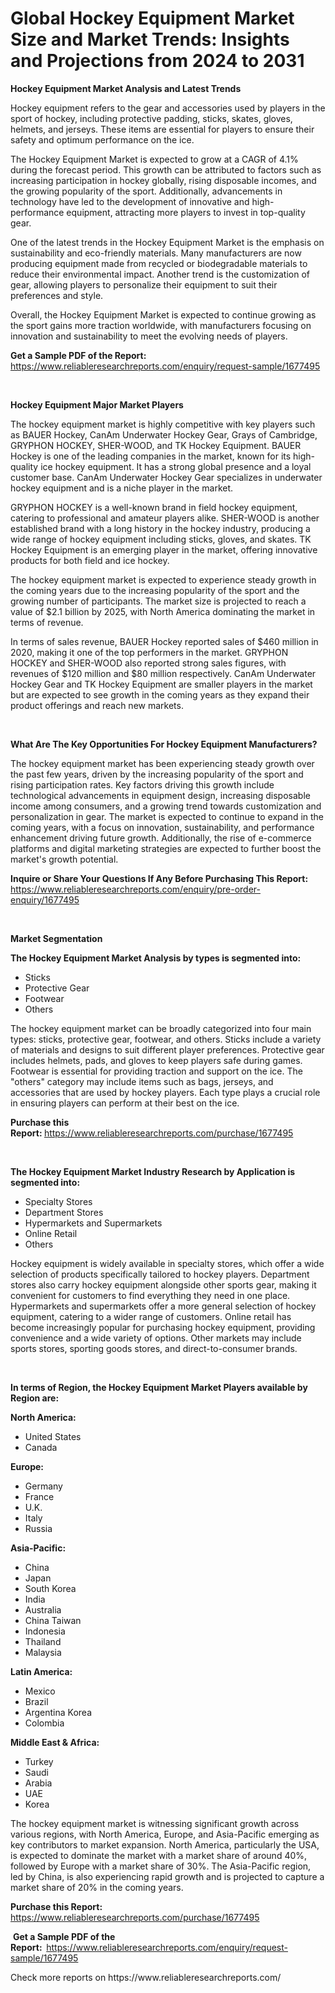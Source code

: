<p><h1>Global Hockey Equipment Market Size and Market Trends: Insights and Projections from 2024 to 2031</h1></p><p><strong>Hockey Equipment Market Analysis and Latest Trends</strong></p>
<p><p>Hockey equipment refers to the gear and accessories used by players in the sport of hockey, including protective padding, sticks, skates, gloves, helmets, and jerseys. These items are essential for players to ensure their safety and optimum performance on the ice.</p><p>The Hockey Equipment Market is expected to grow at a CAGR of 4.1% during the forecast period. This growth can be attributed to factors such as increasing participation in hockey globally, rising disposable incomes, and the growing popularity of the sport. Additionally, advancements in technology have led to the development of innovative and high-performance equipment, attracting more players to invest in top-quality gear.</p><p>One of the latest trends in the Hockey Equipment Market is the emphasis on sustainability and eco-friendly materials. Many manufacturers are now producing equipment made from recycled or biodegradable materials to reduce their environmental impact. Another trend is the customization of gear, allowing players to personalize their equipment to suit their preferences and style.</p><p>Overall, the Hockey Equipment Market is expected to continue growing as the sport gains more traction worldwide, with manufacturers focusing on innovation and sustainability to meet the evolving needs of players.</p></p>
<p><strong>Get a Sample PDF of the Report:&nbsp;</strong> <a href="https://www.reliableresearchreports.com/enquiry/request-sample/1677495">https://www.reliableresearchreports.com/enquiry/request-sample/1677495</a></p>
<p>&nbsp;</p>
<p><strong>Hockey Equipment Major Market Players</strong></p>
<p><p>The hockey equipment market is highly competitive with key players such as BAUER Hockey, CanAm Underwater Hockey Gear, Grays of Cambridge, GRYPHON HOCKEY, SHER-WOOD, and TK Hockey Equipment. BAUER Hockey is one of the leading companies in the market, known for its high-quality ice hockey equipment. It has a strong global presence and a loyal customer base. CanAm Underwater Hockey Gear specializes in underwater hockey equipment and is a niche player in the market.</p><p>GRYPHON HOCKEY is a well-known brand in field hockey equipment, catering to professional and amateur players alike. SHER-WOOD is another established brand with a long history in the hockey industry, producing a wide range of hockey equipment including sticks, gloves, and skates. TK Hockey Equipment is an emerging player in the market, offering innovative products for both field and ice hockey.</p><p>The hockey equipment market is expected to experience steady growth in the coming years due to the increasing popularity of the sport and the growing number of participants. The market size is projected to reach a value of $2.1 billion by 2025, with North America dominating the market in terms of revenue.</p><p>In terms of sales revenue, BAUER Hockey reported sales of $460 million in 2020, making it one of the top performers in the market. GRYPHON HOCKEY and SHER-WOOD also reported strong sales figures, with revenues of $120 million and $80 million respectively. CanAm Underwater Hockey Gear and TK Hockey Equipment are smaller players in the market but are expected to see growth in the coming years as they expand their product offerings and reach new markets.</p></p>
<p>&nbsp;</p>
<p><strong>What Are The Key Opportunities For Hockey Equipment Manufacturers?</strong></p>
<p><p>The hockey equipment market has been experiencing steady growth over the past few years, driven by the increasing popularity of the sport and rising participation rates. Key factors driving this growth include technological advancements in equipment design, increasing disposable income among consumers, and a growing trend towards customization and personalization in gear. The market is expected to continue to expand in the coming years, with a focus on innovation, sustainability, and performance enhancement driving future growth. Additionally, the rise of e-commerce platforms and digital marketing strategies are expected to further boost the market's growth potential.</p></p>
<p><strong>Inquire or Share Your Questions If Any Before Purchasing This Report:</strong> <a href="https://www.reliableresearchreports.com/enquiry/pre-order-enquiry/1677495">https://www.reliableresearchreports.com/enquiry/pre-order-enquiry/1677495</a></p>
<p>&nbsp;</p>
<p><strong>Market Segmentation</strong></p>
<p><strong>The Hockey Equipment Market Analysis by types is segmented into:</strong></p>
<p><ul><li>Sticks</li><li>Protective Gear</li><li>Footwear</li><li>Others</li></ul></p>
<p><p>The hockey equipment market can be broadly categorized into four main types: sticks, protective gear, footwear, and others. Sticks include a variety of materials and designs to suit different player preferences. Protective gear includes helmets, pads, and gloves to keep players safe during games. Footwear is essential for providing traction and support on the ice. The "others" category may include items such as bags, jerseys, and accessories that are used by hockey players. Each type plays a crucial role in ensuring players can perform at their best on the ice.</p></p>
<p><strong>Purchase this Report:&nbsp;</strong><a href="https://www.reliableresearchreports.com/purchase/1677495">https://www.reliableresearchreports.com/purchase/1677495</a></p>
<p>&nbsp;</p>
<p><strong>The Hockey Equipment Market Industry Research by Application is segmented into:</strong></p>
<p><ul><li>Specialty Stores</li><li>Department Stores</li><li>Hypermarkets and Supermarkets</li><li>Online Retail</li><li>Others</li></ul></p>
<p><p>Hockey equipment is widely available in specialty stores, which offer a wide selection of products specifically tailored to hockey players. Department stores also carry hockey equipment alongside other sports gear, making it convenient for customers to find everything they need in one place. Hypermarkets and supermarkets offer a more general selection of hockey equipment, catering to a wider range of customers. Online retail has become increasingly popular for purchasing hockey equipment, providing convenience and a wide variety of options. Other markets may include sports stores, sporting goods stores, and direct-to-consumer brands.</p></p>
<p>&nbsp;</p>
<p><strong>In terms of Region, the Hockey Equipment Market Players available by Region are:</strong></p>
<p>
    <p> <strong> North America: </strong>
        <ul>
            <li>United States</li>
            <li>Canada</li>
        </ul>
        </p> 
    <p> <strong> Europe: </strong>
        <ul>
            <li>Germany</li>
            <li>France</li>
            <li>U.K.</li>
            <li>Italy</li>
            <li>Russia</li>
        </ul>
        </p> 
    <p> <strong> Asia-Pacific: </strong>
        <ul>
            <li>China</li>
            <li>Japan</li>
            <li>South Korea</li>
            <li>India</li>
            <li>Australia</li>
            <li>China Taiwan</li>
            <li>Indonesia</li>
            <li>Thailand</li>
            <li>Malaysia</li>
        </ul>
        </p> 
    <p> <strong> Latin America: </strong>
        <ul>
            <li>Mexico</li>
            <li>Brazil</li>
            <li>Argentina Korea</li>
            <li>Colombia</li>
        </ul>
        </p> 
    <p> <strong> Middle East & Africa: </strong>
        <ul>
            <li>Turkey</li>
            <li>Saudi</li>
            <li>Arabia</li>
            <li>UAE</li>
            <li>Korea</li>
        </ul>
    </p>
    </p>
<p><p>The hockey equipment market is witnessing significant growth across various regions, with North America, Europe, and Asia-Pacific emerging as key contributors to market expansion. North America, particularly the USA, is expected to dominate the market with a market share of around 40%, followed by Europe with a market share of 30%. The Asia-Pacific region, led by China, is also experiencing rapid growth and is projected to capture a market share of 20% in the coming years.</p></p>
<p><strong>Purchase this Report: </strong><a href="https://www.reliableresearchreports.com/purchase/1677495">https://www.reliableresearchreports.com/purchase/1677495</a></p>
<p>&nbsp;<strong>Get a Sample PDF of the Report:&nbsp;&nbsp;</strong><a href="https://www.reliableresearchreports.com/enquiry/request-sample/1677495">https://www.reliableresearchreports.com/enquiry/request-sample/1677495</a></p>
<p><strong></strong></p>
<p>Check more reports on https://www.reliableresearchreports.com/</p>